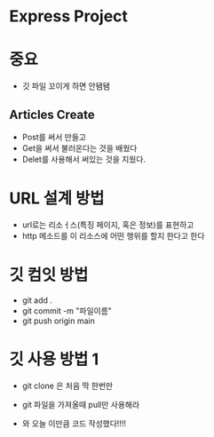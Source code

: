 # Express Project


# 중요
- 깃 파일 꼬이게 하면 안됌됌


## Articles Create
- Post를 써서 만들고
- Get을 써서 불러온다는 것을 배웠다
- Delet를 사용해서 써있는 것을 지웠다.

# URL 설계 방법
- url로는 리소ㅓ스(특징 페이지, 혹은 정보)를 표현하고 
- http 메소드를 이 리소스에 어떤 행위를 할지 한다고 한다

# 깃 컴잇 방법
- git add .
- git commit -m "파일이름"
- git push origin main

# 깃 사용 방법 1
- git clone 은 처음 딱 한번만
- git 파일을 가져올때 pull만 사용해라

- 와 오늘 이만큼 코드 작성했다!!!!


